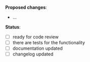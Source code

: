 **Proposed changes**:
- ...

**Status**:
- [ ] ready for code review
- [ ] there are tests for the functionality
- [ ] documentation updated
- [ ] changelog updated
